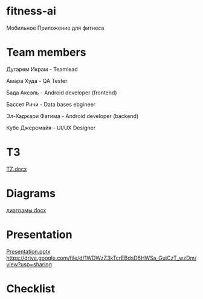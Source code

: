 # fitness-ai
Мобильное Приложение для фитнеса





# Team members 





Дугарем Икрам - Teamlead




Амара Худа - QA Tester 




Бада Аксэль - Android developer (frontend)




Бассет Ричи - Data bases ebgineer 





Эл-Хаджари Фатима - Android developer (backend)





Кубе Джеремайя - UI/UX Designer









# ТЗ

[TZ.docx](https://github.com/user-attachments/files/19525617/TZ.docx)






# Diagrams
[диаграмы.docx](https://github.com/user-attachments/files/19524968/default.docx)








# Presentation 
[Presentation.pptx](https://github.com/user-attachments/files/19525138/Presentation.pptx)
https://drive.google.com/file/d/1WDWzZ3kTcrEBdsD6HWSa_GuiCzT_wzDm/view?usp=sharing







# Checklist




